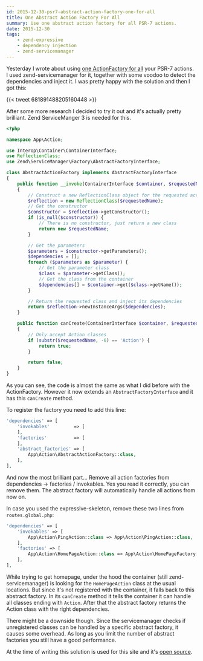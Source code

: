 ```yaml
---
id: 2015-12-30-psr7-abstract-action-factory-one-for-all
title: One Abstract Action Factory For All
summary: Use one abstract action factory for all PSR-7 actions.
date: 2015-12-30
tags:
    - zend-expressive
    - dependency injection
    - zend-servicemanager
---
```


Yesterday I wrote about using [one ActionFactory for all](https://xtreamwayz.com/blog/2015-12-29-zend-expressive-action-factory-one-for-all)
your PSR-7 actions. I used zend-servicemanager for it, together with some voodoo to detect the dependencies and inject
it. I was pretty happy with the solution and then I got this:

{{< tweet 681891488205160448 >}}

After some more research I decided to try it out and it's actually pretty brilliant. Zend ServiceManger 3 is needed
for this.

```php
<?php

namespace App\Action;

use Interop\Container\ContainerInterface;
use ReflectionClass;
use Zend\ServiceManager\Factory\AbstractFactoryInterface;

class AbstractActionFactory implements AbstractFactoryInterface
{
    public function __invoke(ContainerInterface $container, $requestedName, array $options = null)
    {
        // Construct a new ReflectionClass object for the requested action
        $reflection = new ReflectionClass($requestedName);
        // Get the constructor
        $constructor = $reflection->getConstructor();
        if (is_null($constructor)) {
            // There is no constructor, just return a new class
            return new $requestedName;
        }

        // Get the parameters
        $parameters = $constructor->getParameters();
        $dependencies = [];
        foreach ($parameters as $parameter) {
            // Get the parameter class
            $class = $parameter->getClass();
            // Get the class from the container
            $dependencies[] = $container->get($class->getName());
        }

        // Return the requested class and inject its dependencies
        return $reflection->newInstanceArgs($dependencies);
    }

    public function canCreate(ContainerInterface $container, $requestedName)
    {
        // Only accept Action classes
        if (substr($requestedName, -6) == 'Action') {
            return true;
        }

        return false;
    }
}
```

As you can see, the code is almost the same as what I did before with the ActionFactory. However it now extends an
``AbstractFactoryInterface`` and it has this ``canCreate`` method.

To register the factory you need to add this line:

```php
'dependencies' => [
    'invokables'         => [
    ],
    'factories'          => [
    ],
    'abstract_factories' => [
        App\Action\AbstractActionFactory::class,
    ],
],
```

And now the most brilliant part... Remove all action factories from dependencies -> factories / invokables. Yes you
read it correctly, you can remove them. The abstract factory will automatically handle all actions from now on.

In case you used the expressive-skeleton, remove these two lines from ``routes.global.php``:

```php
'dependencies' => [
    'invokables' => [
        App\Action\PingAction::class => App\Action\PingAction::class,
    ],
    'factories' => [
        App\Action\HomePageAction::class => App\Action\HomePageFactory::class,
    ],
],
```

While trying to get homepage, under the hood the container (still zend-servicemanager) is looking for the
``HomePageAction`` class at the usual locations. But since it's not registered with the container, it falls back to
this abstract factory. In its ``canCreate`` method it tells the container it can handle all classes
ending with ``Action``. After that the abstract factory returns the Action class with the right dependencies.

There might be a downside though. Since the servicemanager checks if unregistered classes can be handled by a
specific abstract factory, it causes some overhead. As long as you limit the number of abstract factories you still
have a good performance.

At the time of writing this solution is used for this site and it's
[open source](https://github.com/xtreamwayz/xtreamwayz.com).
